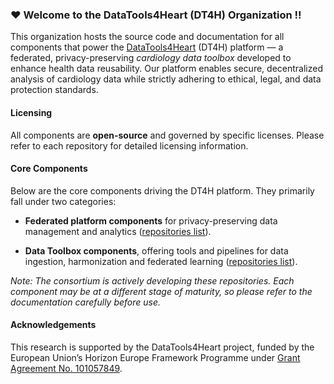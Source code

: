 ### :heart: Welcome to the DataTools4Heart (DT4H) Organization :bangbang:

This organization hosts the source code and documentation for all components that power the [DataTools4Heart](https://datatools4heart.eu/) (DT4H) platform — a federated,
privacy-preserving *cardiology data toolbox* developed to enhance health data reusability.
 Our platform enables secure, decentralized analysis of cardiology data while strictly adhering to ethical, legal, and data protection standards.

#### Licensing

All components are **open-source** and governed by specific licenses. Please refer to each repository for detailed licensing information.

#### Core Components

Below are the core components driving the DT4H platform. They primarily fall under two categories:

- **Federated platform components** for privacy-preserving data management and analytics ([repositories list](https://github.com/search?q=topic%3Adt4h-platform-module+org%3ADataTools4Heart+fork%3Atrue&type=repositories)).

- **Data Toolbox components**, offering tools and pipelines for data ingestion, harmonization and federated learning ([repositories list](https://github.com/search?q=topic%3Adt4h-toolbox-component+org%3ADataTools4Heart+fork%3Atrue&type=repositories)).

*Note: The consortium is actively developing these repositories. Each component may be at a different stage of maturity, so please refer to the documentation carefully before use.*

#### Acknowledgements

This research is supported by the DataTools4Heart project, funded by the European Union’s Horizon Europe Framework Programme under [Grant Agreement No. 101057849](https://cordis.europa.eu/project/id/101057849).
